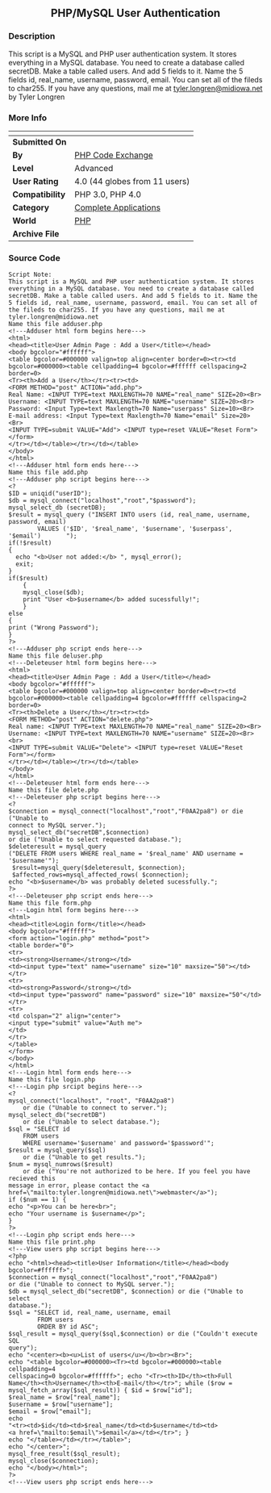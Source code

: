 ﻿<div align="center">

## PHP/MySQL User Authentication


</div>

### Description

This script is a MySQL and PHP user authentication system. It stores everything in a MySQL database. You need to create a database called secretDB. Make a table called users. And add 5 fields to it. Name the 5 fields id, real_name, username, password, email. You can set all of the fileds to char255. If you have any questions, mail me at tyler.longren@midiowa.net by Tyler Longren
 
### More Info
 


<span>             |<span>
---                |---
**Submitted On**   |
**By**             |[PHP Code Exchange](https://github.com/Planet-Source-Code/PSCIndex/blob/master/ByAuthor/php-code-exchange.md)
**Level**          |Advanced
**User Rating**    |4.0 (44 globes from 11 users)
**Compatibility**  |PHP 3\.0, PHP 4\.0
**Category**       |[Complete Applications](https://github.com/Planet-Source-Code/PSCIndex/blob/master/ByCategory/complete-applications__8-7.md)
**World**          |[PHP](https://github.com/Planet-Source-Code/PSCIndex/blob/master/ByWorld/php.md)
**Archive File**   |[](https://github.com/Planet-Source-Code/php-code-exchange-php-mysql-user-authentication__8-131/archive/master.zip)





### Source Code

```
Script Note:
This script is a MySQL and PHP user authentication system. It stores everything in a MySQL database. You need to create a database called secretDB. Make a table called users. And add 5 fields to it. Name the 5 fields id, real_name, username, password, email. You can set all of the fileds to char255. If you have any questions, mail me at tyler.longren@midiowa.net
Name this file adduser.php
<!---Adduser html form begins here--->
<html>
<head><title>User Admin Page : Add a User</title></head>
<body bgcolor="#ffffff">
<table bgcolor=#000000 valign=top align=center border=0><tr><td
bgcolor=#000000><table cellpadding=4 bgcolor=#ffffff cellspacing=2 border=0>
<Tr><th>Add a User</th></tr><tr><td>
<FORM METHOD="post" ACTION="add.php">
Real Name: <INPUT TYPE=text MAXLENGTH=70 NAME="real_name" SIZE=20><Br>
Username: <INPUT TYPE=text MAXLENGTH=70 NAME="username" SIZE=20><Br>
Password: <Input Type=text Maxlength=70 Name="userpass" Size=10><Br>
E-mail address: <Input Type=text Maxlength=70 Name="email" Size=20><Br>
<INPUT TYPE=submit VALUE="Add"> <INPUT type=reset VALUE="Reset Form"></form>
</tr></td></table></tr></td></table>
</body>
</html>
<!---Adduser html form ends here--->
Name this file add.php
<!---Adduser php script begins here--->
<?
$ID = uniqid("userID");
$db = mysql_connect("localhost","root","$password");
mysql_select_db (secretDB);
$result = mysql_query ("INSERT INTO users (id, real_name, username, password, email)
        VALUES ('$ID', '$real_name', '$username', '$userpass',
'$email')       ");
if(!$result)
{
  echo "<b>User not added:</b> ", mysql_error();
  exit;
}
if($result)
	{
	mysql_close($db);
	print "User <b>$username</b> added sucessfully!";
	}
else
{
print ("Wrong Password");
}
?>
<!---Adduser php script ends here--->
Name this file deluser.php
<!---Deleteuser html form begins here--->
<html>
<head><title>User Admin Page : Add a User</title></head>
<body bgcolor="#ffffff">
<table bgcolor=#000000 valign=top align=center border=0><tr><td
bgcolor=#000000><table cellpadding=4 bgcolor=#ffffff cellspacing=2 border=0>
<Tr><th>Delete a User</th></tr><tr><td>
<FORM METHOD="post" ACTION="delete.php">
Real name: <INPUT TYPE=text MAXLENGTH=70 NAME="real_name" SIZE=20><Br>
Username: <INPUT TYPE=text MAXLENGTH=70 NAME="username" SIZE=20><Br>
<br>
<INPUT TYPE=submit VALUE="Delete"> <INPUT type=reset VALUE="Reset Form"></form>
</tr></td></table></tr></td></table>
</body>
</html>
<!---Deleteuser html form ends here--->
Name this file delete.php
<!---Deleteuser php script begins here--->
<?
$connection = mysql_connect("localhost","root","F0AA2pa8") or die ("Unable to
connect to MySQL server.");
mysql_select_db("secretDB",$connection)
or die ("Unable to select requested database.");
$deleteresult = mysql_query
("DELETE FROM users WHERE real_name = '$real_name' AND username = '$username'");
 $result=mysql_query($deleteresult, $connection);
 $affected_rows=mysql_affected_rows( $connection);
echo "<b>$username</b> was probably deleted sucessfully.";
?>
<!---Deleteuser php script ends here--->
Name this file form.php
<!---Login html form begins here--->
<html>
<head><title>Login form</title></head>
<body bgcolor="#ffffff">
<form action="login.php" method="post">
<table border="0">
<tr>
<td><strong>Username</strong></td>
<td><input type="text" name="username" size="10" maxsize="50"></td>
</tr>
<tr>
<td><strong>Password</strong></td>
<td><input type="password" name="password" size="10" maxsize="50"</td>
</tr>
<tr>
<td colspan="2" align="center">
<input type="submit" value="Auth me">
</td>
</tr>
</table>
</form>
</body>
</html>
<!---Login html form ends here--->
Name this file login.php
<!---Login php srcipt begins here--->
<?
mysql_connect("localhost", "root", "F0AA2pa8")
	or die ("Unable to connect to server.");
mysql_select_db("secretDB")
	or die ("Unable to select database.");
$sql = "SELECT id
	FROM users
	WHERE username='$username' and password='$password'";
$result = mysql_query($sql)
	or die ("Unable to get results.");
$num = mysql_numrows($result)
	or die ("You're not authorized to be here. If you feel you have recieved this
message in error, please contact the <a
href=\"mailto:tyler.longren@midiowa.net\">webmaster</a>");
if ($num == 1) {
echo "<p>You can be here<br>";
echo "Your username is $username</p>";
}
?>
<!---Login php script ends here--->
Name this file print.php
<!---View users php script begins here--->
<?php
echo "<html><head><title>User Information</title></head><body
bgcolor=#ffffff>";
$connection = mysql_connect("localhost","root","F0AA2pa8")
or die ("Unable to connect to MySQL server.");
$db = mysql_select_db("secretDB", $connection) or die ("Unable to select
database.");
$sql = "SELECT id, real_name, username, email
		FROM users
		ORDER BY id ASC";
$sql_result = mysql_query($sql,$connection) or die ("Couldn't execute SQL
query");
echo "<center><b><u>List of users</u></b><br><Br>";
echo "<table bgcolor=#000000><Tr><td bgcolor=#000000><table cellpadding=4
cellspacing=0 bgcolor=#ffffff>"; echo "<Tr><th>ID</th><th>Full
Name</th><th>Username</th><th>E-mail</th></tr>"; while ($row =
mysql_fetch_array($sql_result)) { $id = $row["id"];
$real_name = $row["real_name"];
$username = $row["username"];
$email = $row["email"];
echo
"<tr><td>$id</td><td>$real_name</td><td>$username</td><td>
<a href=\"mailto:$email\">$email</a></td></tr>"; }
echo "</table></td></tr></table>";
echo "</center>";
mysql_free_result($sql_result);
mysql_close($connection);
echo "</body></html>";
?>
<!---View users php script ends here--->
```

